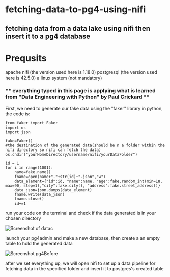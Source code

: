 # fetching-data-to-pg4-using-nifi
## fetching data from a data lake using nifi then insert it to a pg4 database
# Prequsits
apache nifi (the version used here is 1.18.0)
postgresql (the version used here is 42.5.0)
a linux system (not mandatory)

### ** everything typed in this page is applying what is learned from "Data Engineering with Python" by Paul Crickard **

First, we need to generate our fake data using the "faker" library in python, the code is:
```
from faker import Faker
import os
import json

fake=Faker()
#the destination of the generated data(should be n a folder within the nifi directory so nifi can fetch the data)
os.chdir("yourHomeDirectory/username/nifi/yourDataFolder")

id = 1
for i in range(1001):
 	name=fake.name()
 	fname=open(name+"-"+str(id)+".json","w")
 	data_element={"id":id, "name":name, "age":fake.random_int(min=18, max=90, step=1),"city":fake.city(), "address":fake.street_address()}
 	data_json=json.dumps(data_element)
 	fname.write(data_json)
 	fname.close()
 	id+=1
```
run your code on the terminal and check if the data generated is in your chosen directory

![Screenshot of datac](https://user-images.githubusercontent.com/85634276/226403411-b2918df1-06e6-4778-9f91-775dd31776f9.png)


launch your pg4admin and make a new database, then create a an empty table to hold the generated data

![Screenshot pg4Before](https://user-images.githubusercontent.com/85634276/226402905-907143c3-c132-4d07-8ee2-67206d19b763.png)

after we set everything up, we will open nifi to set up a data pipeline for fetching data in the specified folder and insert it to postgres's created table
